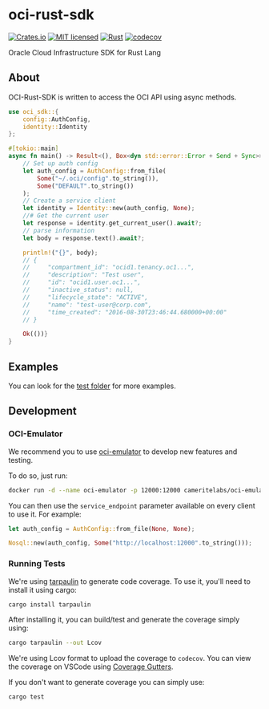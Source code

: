# oci-rust-sdk

[![Crates.io](https://img.shields.io/crates/v/oci-sdk.svg)](https://crates.io/crates/oci-sdk)
[![MIT licensed](https://img.shields.io/badge/license-MIT-blue.svg)](https://github.com/digital-divas/oci-rust-sdk/blob/master/LICENSE)
[![Rust](https://github.com/digital-divas/oci-rust-sdk/actions/workflows/rust.yml/badge.svg)](https://github.com/digital-divas/oci-rust-sdk/actions/workflows/rust.yml)
[![codecov](https://codecov.io/gh/digital-divas/oci-rust-sdk/branch/master/graph/badge.svg?token=XJJXHENTK4)](https://codecov.io/gh/digital-divas/oci-rust-sdk)

 Oracle Cloud Infrastructure SDK for Rust Lang 

## About

OCI-Rust-SDK is written to access the OCI API using async methods.

```rust
use oci_sdk::{
    config::AuthConfig,
    identity::Identity
};

#[tokio::main]
async fn main() -> Result<(), Box<dyn std::error::Error + Send + Sync>> {
    // Set up auth config
    let auth_config = AuthConfig::from_file(
        Some("~/.oci/config".to_string()),
        Some("DEFAULT".to_string())
    );
    // Create a service client
    let identity = Identity::new(auth_config, None);
    //# Get the current user
    let response = identity.get_current_user().await?;
    // parse information
    let body = response.text().await?;

    println!("{}", body);
    // {
    //     "compartment_id": "ocid1.tenancy.oc1...",
    //     "description": "Test user",
    //     "id": "ocid1.user.oc1...",
    //     "inactive_status": null,
    //     "lifecycle_state": "ACTIVE",
    //     "name": "test-user@corp.com",
    //     "time_created": "2016-08-30T23:46:44.680000+00:00"
    // }

    Ok(())}
}
```

## Examples

You can look for the [test folder](./tests/) for more examples.

## Development

### OCI-Emulator

We recommend you to use [oci-emulator](https://github.com/cameritelabs/oci-emulator) to develop new features and testing.

To do so, just run:

```bash
docker run -d --name oci-emulator -p 12000:12000 cameritelabs/oci-emulator:latest
```

You can then use the `service_endpoint` parameter available on every client to use it. For example:

```rust
let auth_config = AuthConfig::from_file(None, None);

Nosql::new(auth_config, Some("http://localhost:12000".to_string()));
```

### Running Tests

We're using [tarpaulin](https://github.com/xd009642/tarpaulin) to generate code coverage.
To use it, you'll need to install it using cargo:

```bash
cargo install tarpaulin
```

After installing it, you can build/test and generate the coverage simply using:

```bash
cargo tarpaulin --out Lcov
```

We're using Lcov format to upload the coverage to `codecov`.
You can view the coverage on VSCode using [Coverage Gutters](https://marketplace.visualstudio.com/items?itemName=ryanluker.vscode-coverage-gutters).

If you don't want to generate coverage you can simply use:

```bash
cargo test
```

